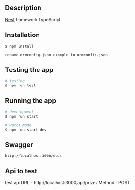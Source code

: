 ## Description

[Nest](https://github.com/nestjs/nest) framework TypeScript.

## Installation

```bash
$ npm install
```

```
rename ormconfig.json.example to ormconfig.json
```

## Testing the app

```bash
# testing
$ npm run test
```

## Running the app

```bash
# development
$ npm run start

# watch mode
$ npm run start:dev
```

## Swagger

```
http://localhost:3000/docs
```

## Api to test

test api URL - http://localhost:3000/api/prizes Method - POST
